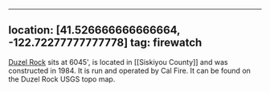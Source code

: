 
---
location: [41.526666666666664, -122.72277777777778]
tag: firewatch
---

[Duzel Rock](http://www.peakbagging.com/CALookoutPhotos/DuzelRock.html) sits at 6045', is located in [[Siskiyou County]] and was constructed in 1984. It is run and operated by Cal Fire. It can be found on the Duzel Rock USGS topo map.
